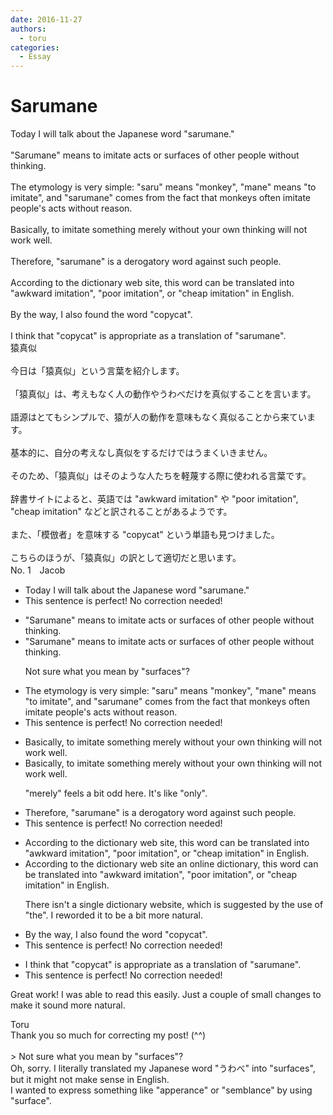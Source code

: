 ```yaml
---
date: 2016-11-27
authors:
  - toru
categories:
  - Essay
---
```


<h1 id="subject_show">Sarumane</h1>
<div class="date" hidden>Nov 27, 2016 19:13</div>
<div id="post"><div id="body_show_ori">
Today I will talk about the Japanese word "sarumane."<br/><br/>"Sarumane" means to imitate acts or surfaces of other people without thinking.<br/><br/>The etymology is very simple: "saru" means "monkey", "mane" means "to imitate", and "sarumane" comes from the fact that monkeys often imitate people's acts without reason.<br/><br/>Basically, to imitate something merely without your own thinking will not work well.<br/><br/>Therefore, "sarumane" is a derogatory word against such people.<br/><br/>According to the dictionary web site, this word can be translated into "awkward imitation", "poor imitation", or "cheap imitation" in English.<br/><br/>By the way, I also found the word "copycat".<br/><br/>I think that "copycat" is appropriate as a translation of "sarumane".
</div></div>

<!-- more -->

<div id="post_ja"><div id="body_show_mo">
猿真似<br/><br/>今日は「猿真似」という言葉を紹介します。<br/><br/>「猿真似」は、考えもなく人の動作やうわべだけを真似することを言います。<br/><br/>語源はとてもシンプルで、猿が人の動作を意味もなく真似ることから来ています。<br/><br/>基本的に、自分の考えなし真似をするだけではうまくいきません。<br/><br/>そのため、「猿真似」はそのような人たちを軽蔑する際に使われる言葉です。<br/><br/>辞書サイトによると、英語では "awkward imitation" や "poor imitation", "cheap imitation" などと訳されることがあるようです。<br/><br/>また、「模倣者」を意味する "copycat" という単語も見つけました。<br/><br/>こちらのほうが、「猿真似」の訳として適切だと思います。
</div></div>
<div id="block"><div class="first_name"> No. 1　<span class="just_name">Jacob</span></div><div id="block2">
<ul class="correction_field">
<li class="incorrect">Today I will talk about the Japanese word "sarumane."</li>
<li class="corrected perfect">This sentence is perfect! No correction needed!</li>
</ul>
<ul class="correction_field">
<li class="incorrect">"Sarumane" means to imitate acts or surfaces of other people without thinking.</li>
<li class="corrected correct">
"Sarumane" means to imitate acts or <span class="f_blue">surfaces</span> of other people without thinking.
<p class="correction_comment">Not sure what you mean by "surfaces"?</p>
</li>
</ul>
<ul class="correction_field">
<li class="incorrect">The etymology is very simple: "saru" means "monkey", "mane" means "to imitate", and "sarumane" comes from the fact that monkeys often imitate people's acts without reason.</li>
<li class="corrected perfect">This sentence is perfect! No correction needed!</li>
</ul>
<ul class="correction_field">
<li class="incorrect">Basically, to imitate something merely without your own thinking will not work well.</li>
<li class="corrected correct">
Basically, to imitate something <span class="sline">merely</span> without your own thinking will not work well.
<p class="correction_comment">"merely" feels a bit odd here. It's like "only".</p>
</li>
</ul>
<ul class="correction_field">
<li class="incorrect">Therefore, "sarumane" is a derogatory word against such people.</li>
<li class="corrected perfect">This sentence is perfect! No correction needed!</li>
</ul>
<ul class="correction_field">
<li class="incorrect">According to the dictionary web site, this word can be translated into "awkward imitation", "poor imitation", or "cheap imitation" in English.</li>
<li class="corrected correct">
According to <span class="sline">the dictionary web site</span> <span class="f_red">an online dictionary</span>, this word can be translated into "awkward imitation", "poor imitation", or "cheap imitation" in English.
<p class="correction_comment">There isn't a single dictionary website, which is suggested by the use of "the". I reworded it to be a bit more natural.</p>
</li>
</ul>
<ul class="correction_field">
<li class="incorrect">By the way, I also found the word "copycat".</li>
<li class="corrected perfect">This sentence is perfect! No correction needed!</li>
</ul>
<ul class="correction_field">
<li class="incorrect">I think that "copycat" is appropriate as a translation of "sarumane".</li>
<li class="corrected perfect">This sentence is perfect! No correction needed!</li>
</ul>
<p class="comment_small">
 Great work! I was able to read this easily. Just a couple of small changes to make it sound more natural.
</p>

</div><div class="name"><span class="just_name">Toru</span><br>
Thank you so much for correcting my post! (^^)<br/><br/>&gt; Not sure what you mean by "surfaces"?<br/>Oh, sorry. I literally translated my Japanese word "うわべ" into "surfaces", but it might not make sense in English.<br/>I wanted to express something like "apperance" or "semblance" by using "surface".
</div>
</div>
